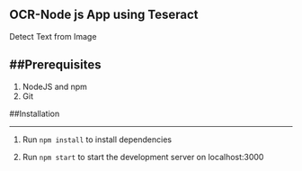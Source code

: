 
## OCR-Node js App using Teseract
Detect Text from Image

##Prerequisites
-------------
1. NodeJS and npm
2. Git

##Installation
                
----
1. Run `npm install` to install dependencies

2. Run `npm start` to start the development server on localhost:3000


